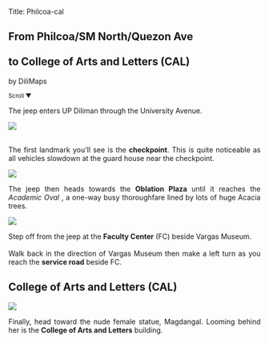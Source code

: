 Title: Philcoa-cal

<section id='cover' class='cover active'>
<h1> From Philcoa/SM North/Quezon Ave <br><br>to College of Arts and Letters (CAL)</h1>
<p align='justify'>by DiliMaps </p>
<small class='scroll'>Scroll ▼</small>
</section>

<section id='philcoa'>
<p align='justify'>The jeep enters UP Diliman through the University Avenue.
</p>
</section>

<section id='checkpoint'>
<img src='https://lh5.googleusercontent.com/sMFt20bUa525jdRRFqegGWrHP-A4iiqN7wZCUrEv_Edn8tX7nf0VN4-dhMJww8Vi9VMnnEI764dF3HveU6Nq27hIrAt-W327uv3hsNWzkZudF9B4FnS2-Gus'>
<br><br>
<p align='justify'>
The first landmark you'll see is the <b>checkpoint</b>. This is quite noticeable as all vehicles slowdown at the guard house near the checkpoint.
</p>
</section>

  <section id='oble'>
    <img src='https://lh5.googleusercontent.com/Yz5J2JH1WOC3rDIvLnC-0kHeuK0F7Q8I7KXhRWGsx79Ev4f_xbZFySb49DLnGdWV-52yjPxcneu3kx2XpNdRy_e7hNYH-41eLrYwb7Q5HBn8saCd2RuffH4d'>
    <p align="justify">The jeep then heads towards the <b> Oblation Plaza </b> until it reaches the <i> Academic Oval </i>, a one-way busy thoroughfare lined by lots of huge Acacia trees.</p>
    </section>


<section id='fc-stop'>
  <img src='https://lh5.googleusercontent.com/t_vjv4y-qyiDaJjHBxTpikavsADYACZNs_uLK3_oIS53g9EeP9uexJCJdflxiqQegZrpgA-W0eduFy_F19tBTK2NzBeNRFx-Q2R9IO2evqSOD8tCKcbH-M0e'>
  <p align='justify'>Step off from the jeep at the <b>Faculty Center</b> (FC) beside Vargas Museum.
    <br><br>
    Walk back in the direction of Vargas Museum then make a left turn as you reach the <b>service road</b> beside FC.</p>
</section>

<section id='cal'>
<h1>College of Arts and Letters (CAL)</h1>
<img src='https://lh6.googleusercontent.com/7O8KqiUUafzyctqoYlZ7pUqo0gVjctpwHc1l7kwHK8kajm3XCzNFdubfIOBiVOlgF7rOMPKZLwL6z_tUuaF0_GB9G3BgXs390wcoGTLqHBtiIYNd_skxWstZ'>
<p align='justify'>Finally, head toward the nude female statue, Magdangal. Looming behind her is the <b>College of Arts and Letters</b> building.</p>
</section>

